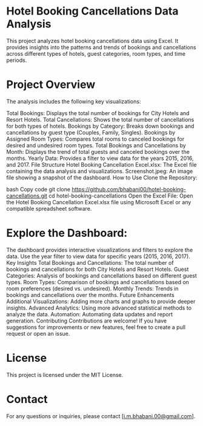 # Hotel Booking Cancellations Data Analysis
This project analyzes hotel booking cancellations data using Excel. It provides insights into the patterns and trends of bookings and cancellations across different types of hotels, guest categories, room types, and time periods.

# Project Overview
The analysis includes the following key visualizations:

Total Bookings: Displays the total number of bookings for City Hotels and Resort Hotels.
Total Cancellations: Shows the total number of cancellations for both types of hotels.
Bookings by Category: Breaks down bookings and cancellations by guest type (Couples, Family, Singles).
Bookings by Assigned Room Types: Compares total rooms to canceled bookings for desired and undesired room types.
Total Bookings and Cancellations by Month: Displays the trend of total guests and canceled bookings over the months.
Yearly Data: Provides a filter to view data for the years 2015, 2016, and 2017.
File Structure
Hotel Booking Cancellation Excel.xlsx: The Excel file containing the data analysis and visualizations.
Screenshot.jpeg: An image file showing a snapshot of the dashboard.
How to Use
Clone the Repository:

bash
Copy code
git clone https://github.com/bhabani00/hotel-booking-cancellations.git
cd hotel-booking-cancellations
Open the Excel File:
Open the Hotel Booking Cancellation Excel.xlsx file using Microsoft Excel or any compatible spreadsheet software.

# Explore the Dashboard:

The dashboard provides interactive visualizations and filters to explore the data.
Use the year filter to view data for specific years (2015, 2016, 2017).
Key Insights
Total Bookings and Cancellations:
The total number of bookings and cancellations for both City Hotels and Resort Hotels.
Guest Categories:
Analysis of bookings and cancellations based on different guest types.
Room Types:
Comparison of bookings and cancellations based on room preferences (desired vs. undesired).
Monthly Trends:
Trends in bookings and cancellations over the months.
Future Enhancements
Additional Visualizations: Adding more charts and graphs to provide deeper insights.
Advanced Analytics: Using more advanced statistical methods to analyze the data.
Automation: Automating data updates and report generation.
Contributing
Contributions are welcome! If you have suggestions for improvements or new features, feel free to create a pull request or open an issue.

# License
This project is licensed under the MIT License.

# Contact
For any questions or inquiries, please contact [i.m.bhabani.00@gmail.com].
